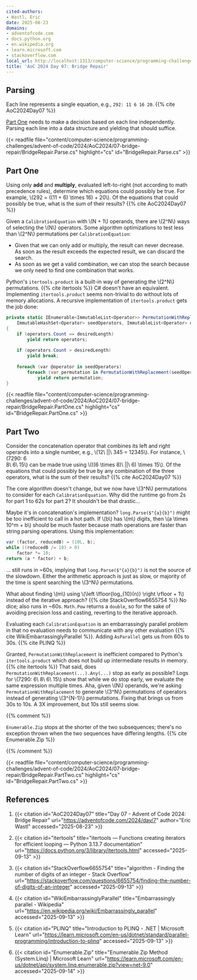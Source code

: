 ```yaml
---
cited-authors:
- Wastl, Eric
date: 2025-08-23
domains:
- adventofcode.com
- docs.python.org
- en.wikipedia.org
- learn.microsoft.com
- stackoverflow.com
local_url: http://localhost:1313/computer-science/programming-challenges/advent-of-code/2024/AoC2024/07-bridge-repair/07-bridge-repair/
title: 'AoC 2024 Day 07: Bridge Repair'
---
```


## Parsing

Each line represents a single equation, e.g., `292: 11 6 16 20`. {{% cite
AoC2024Day07 %}}

[Part One](#part-one) needs to make a decision based on each line independently.
Parsing each line into a data structure and yielding that should suffice.

{{< readfile
  file="content/computer-science/programming-challenges/advent-of-code/2024/AoC2024/07-bridge-repair/BridgeRepair.Parse.cs"
  highlight="cs"
  id="BridgeRepair.Parse.cs" >}}

## Part One

Using only **add** and **multiply**, evaluated left-to-right (not according to
math precedence rules), determine which equations could possibly be true. For
example, \\(292 = ((11 + 6) \times 16) + 20\\). Of the equations that could
possibly be true, what is the sum of their results? {{% cite AoC2024Day07 %}}

Given a `CalibrationEquation` with \\(N + 1\\) operands, there are \\(2^N\\)
ways of selecting the \\(N\\) operators. Some algorithm optimizations to test
less than \\(2^N\\) permutations per `CalibrationEquation`:

* Given that we can only add or multiply, the result can never decrease. As soon
  as the result exceeds the expected result, we can discard the search.
* As soon as we get a valid combination, we can stop the search because we only
  need to find one combination that works.

Python's `itertools.product` is a built-in way of generating the \\(2^N\\)
permutations. {{% cite itertools %}} C# doesn't have an equivalent. Implementing
`itertools.product` seems non-trivial to do without lots of memory allocations.
A recursive implementation of `itertools.product` gets the job done:

```cs
private static IEnumerable<ImmutableList<Operator>> PermutationWithReplacement(
    ImmutableHashSet<Operator> seedOperators, ImmutableList<Operator> operators, int desiredLength)
{
    if (operators.Count == desiredLength)
        yield return operators;
    
    if (operators.Count > desiredLength)
        yield break;
    
    foreach (var @operator in seedOperators)
        foreach (var permutation in PermutationWithReplacement(seedOperators, operators.Add(@operator), desiredLength))
            yield return permutation;
}
```

{{< readfile
  file="content/computer-science/programming-challenges/advent-of-code/2024/AoC2024/07-bridge-repair/BridgeRepair.PartOne.cs"
  highlight="cs"
  id="BridgeRepair.PartOne.cs" >}}

## Part Two

Consider the concatenation operator that combines its left and right operands
into a single number, e.g., \\(12\ ||\ 345 = 12345\\). For instance, \\(7290: 6\
8\ 6\ 15\\) can be made true using \\(((6 \times 8)\ ||\ 6) \times 15\\). Of the
equations that could possibly be true by any combination of the three operators,
what is the sum of their results? {{% cite AoC2024Day07 %}}

The core algorithm doesn't change, but we now have \\(3^N\\) permutations to
consider for each `CalibrationEquation`. Why did the runtime go from 2s for part
1 to 62s for part 2? It shouldn't be that drastic...

Maybe it's in concatenation's implementation? `long.Parse($"{a}{b}")` might be
too inefficient to call in a hot path. If \\(b\\) has \\(m\\) digits, then \\(a
\times 10^m + b\\) should be much faster because math operations are faster than
string parsing operations. Using this implementation:

```cs
var (factor, reducedB) = (10L, b);
while ((reducedB /= 10) > 0)
    factor *= 10;
return (a * factor) + b;
```

... still runs in ~60s, implying that `long.Parse($"{a}{b}")` is not the source
of the slowdown. Either the arithmetic approach is just as slow, or majority of
the time is spent searching the \\(3^N\\) permutations.

What about finding \\(m\\) using \\(\left \lfloor{log_{10}(n)} \right \rfloor +
1\\) instead of the iterative approach? {{% cite StackOverflow6655754 %}} No
dice; also runs in ~60s. `Math.Pow` returns a `double`, so for the sake of
avoiding precision loss and casting, reverting to the iterative approach.

Evaluating each `CalibrationEquation` is an embarrassingly parallel problem in
that no evaluation needs to communicate with any other evaluation {{% cite
WikiEmbarrassinglyParallel %}}. Adding `AsParallel` gets us from 60s to 30s. {{%
cite PLINQ %}}

Granted, `PermutationWithReplacement` is inefficient compared to Python's
`itertools.product` which does not build up intermediate results in memory. {{%
cite itertools %}} That said, does `PermutationWithReplacement(...).Any(...)`
stop as early as possible? Logs for \\(7290: 6\ 8\ 6\ 15\\) show that while we
do stop early, we evaluate the same expression multiple times. Aha, given
\\(N\\) operands, we're asking `PermutationWithReplacement` to generate
\\(3^N\\) permutations of operators instead of generating \\(3^{N-1}\\)
permutations. Fixing that brings us from 30s to 10s. A 3X improvement, but 10s
still seems slow.

{{% comment %}}

`Enumerable.Zip` stops at the shorter of the two subsequences; there's no
exception thrown when the two sequences have differing lengths. {{% cite
Enumerable.Zip %}}

{{% /comment %}}

{{< readfile
  file="content/computer-science/programming-challenges/advent-of-code/2024/AoC2024/07-bridge-repair/BridgeRepair.PartTwo.cs"
  highlight="cs"
  id="BridgeRepair.PartTwo.cs" >}}

## References

1. {{< citation
  id="AoC2024Day07"
  title="Day 07 - Advent of Code 2024: Bridge Repair"
  url="https://adventofcode.com/2024/day/7"
  author="Eric Wastl"
  accessed="2025-08-23" >}}

1. {{< citation
  id="itertools"
  title="itertools — Functions creating iterators for efficient looping — Python 3.13.7 documentation"
  url="https://docs.python.org/3/library/itertools.html"
  accessed="2025-09-13" >}}

1. {{< citation
  id="StackOverflow6655754"
  title="algorithm - Finding the number of digits of an integer - Stack Overflow"
  url="https://stackoverflow.com/questions/6655754/finding-the-number-of-digits-of-an-integer"
  accessed="2025-09-13" >}}

1. {{< citation
  id="WikiEmbarrassinglyParallel"
  title="Embarrassingly parallel - Wikipedia"
  url="https://en.wikipedia.org/wiki/Embarrassingly_parallel"
  accessed="2025-09-13" >}}

1. {{< citation
  id="PLINQ"
  title="Introduction to PLINQ - .NET | Microsoft Learn"
  url="https://learn.microsoft.com/en-us/dotnet/standard/parallel-programming/introduction-to-plinq"
  accessed="2025-09-13" >}}

1. {{< citation
  id="Enumerable.Zip"
  title="Enumerable.Zip Method (System.Linq) | Microsoft Learn"
  url="https://learn.microsoft.com/en-us/dotnet/api/system.linq.enumerable.zip?view=net-9.0"
  accessed="2025-09-14" >}}
